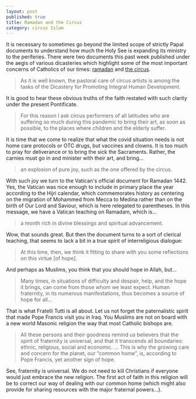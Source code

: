 ```yaml
---
layout: post
published: true
title: Ramadan and the Circus
category: circus Islam
---
```

It is necessary to sometimes go beyond the limited scope of strictly Papal documents to understand how much the Holy See is expanding its ministry to the periferies.  There were two documents this past week published under the aegis of various dicasteries which highlight some of the most important concerns of Catholics of our times: [ramadan](https://bit.ly/3x3UelG) and [the circus](https://bit.ly/3sycjVn).

>As it is well known, the pastoral care of circus artists is among the tasks of the Dicastery for Promoting Integral Human Development.

It is good to hear these obvious truths of the faith restated with such clarity under the present Pontificate.

>For this reason I ask circus performers of all latitudes who are suffering so much during this pandemic to bring their art, as soon as possible, to the places where children and the elderly suffer.

It is time that we come to realize that what the covid situation needs is not home care protocols or OTC drugs, but vaccines and clowns. It is too much to pray for deliverance or to bring the sick the Sacraments. Rather, the carnies must go in and minister with their art, and bring...

>an explosion of pure joy, such as the one offered by the circus.

With such joy we turn to the Vatican's official document for Ramadan 1442. Yes, the Vatican was nice enough to include in primary place the year according to the Hijri calendar, which commemorates history as centering on the migration of Mohammed from Mecca to Medina rather than on the birth of Our Lord and Saviour, which is here relegated to parentheses. In this message, we have a Vatican teaching on Ramadam, which is...
>a month rich in divine blessings and spiritual advancement.

Wow, that sounds great.  But then the document turns to a sort of clerical teaching, that seems to lack a bit in a true spirit of interreligious dialogue:
>At this time, then, we think it fitting to share with you some reflections on this virtue \[of hope\].

And perhaps as Muslims, you think that you should hope in Allah, but...
>Many times, in situations of difficulty and despair, help, and the hope it brings, can come from those whom we least expect. Human fraternity, in its numerous manifestations, thus becomes a source of hope for all...

That is what Fratelli Tutti is all about. Let us not forget the paternalistic spirit that made Pope Francis visit you in Iraq. You Muslims are not on board with a new world Masonic religion the way that most Catholic bishops are.

>All these persons and their goodness remind us believers that the spirit of fraternity is universal, and that it transcends all boundaries: ethnic, religious, social and economic. ... This is why the growing care and concern for the planet, our “common home”, is, according to Pope Francis, yet another sign of hope.

See, fraternity is universal.  We do not need to kill Christians if everyone would just embrace the new religion. The first act of faith in this religion will be to correct our way of dealing with our common home (which might also provide for sharing resources with the major fraternal powers...).